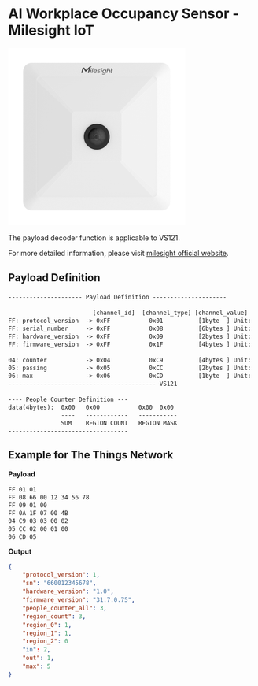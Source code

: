# AI Workplace Occupancy Sensor - Milesight IoT

![VS121](VS121.png)

The payload decoder function is applicable to VS121.

For more detailed information, please visit [milesight official website](https://www.milesight-iot.com).

## Payload Definition

```
--------------------- Payload Definition ---------------------

                        [channel_id]  [channel_type] [channel_value]
FF: protocol_version  -> 0xFF           0x01          [1byte  ] Unit:
FF: serial_number     -> 0xFF           0x08          [6bytes ] Unit:
FF: hardware_version  -> 0xFF           0x09          [2bytes ] Unit:
FF: firmware_version  -> 0xFF           0x1F          [4bytes ] Unit:

04: counter           -> 0x04           0xC9          [4bytes ] Unit:
05: passing           -> 0x05           0xCC          [2bytes ] Unit:
06: max               -> 0x06           0xCD          [1byte  ] Unit:
------------------------------------------ VS121

---- People Counter Definition ---
data(4bytes):  0x00   0x00           0x00  0x00
               ----   ------------   -----------
               SUM    REGION COUNT   REGION MASK
----------------------------------

```

## Example for The Things Network

**Payload**

```
FF 01 01
FF 08 66 00 12 34 56 78
FF 09 01 00
FF 0A 1F 07 00 4B
04 C9 03 03 00 02
05 CC 02 00 01 00
06 CD 05
```

**Output**

```json
{
    "protocol_version": 1,
    "sn": "660012345678",
    "hardware_version": "1.0",
    "firmware_version": "31.7.0.75",
    "people_counter_all": 3,
    "region_count": 3,
    "region_0": 1,
    "region_1": 1,
    "region_2": 0
    "in": 2,
    "out": 1,
    "max": 5
}
```
